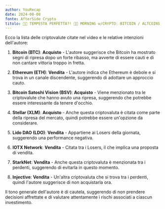 ```yaml
---
author: YouRecap
date: 2024-08-08
fonte: AfterSide Crypto
titolo: 🚨👀 TEMPESTA PERFETTA?! 👀🚨 MORNING w/CRYPTO: BITCOIN / ALTCOINS [time sensitive]
---
```


Ecco la lista delle criptovalute citate nel video e le relative intenzioni dell'autore:

1. **Bitcoin (BTC)**: **Acquisto** - L'autore suggerisce che Bitcoin ha mostrato segni di ripresa dopo un forte ribasso, ma avverte di essere cauti e di non cantare vittoria troppo in fretta.

2. **Ethereum (ETH)**: **Vendita** - L'autore indica che Ethereum è debole e si trova in un canale discendente, suggerendo di adottare un approccio cauto.

3. **Bitcoin Satoshi Vision (BSV)**: **Acquisto** - Viene menzionato tra le criptovalute che hanno avuto una ripresa, suggerendo che potrebbe essere interessante da tenere d'occhio.

4. **Stellar (XLM)**: **Acquisto** - Anche questa criptovaluta è citata come parte della ripresa del mercato, quindi potrebbe essere un'opzione da considerare.

5. **Lido DAO (LDO)**: **Vendita** - Appartiene ai Losers della giornata, suggerendo una performance negativa.

6. **IOTX Network**: **Vendita** - Citata tra i Losers, il che implica una proposta di vendita.

7. **StarkNet**: **Vendita** - Anche questa criptovaluta è menzionata tra i perdenti, suggerendo di evitarla in questo momento.

8. **Injective**: **Vendita** - Un'altra criptovaluta che si trova tra i perdenti, quindi l'autore suggerisce di non acquistarla ora.

Il tono generale dell'autore è di cautela, suggerendo di non prendere decisioni affrettate e di valutare attentamente i rischi associati a ciascun investimento.
